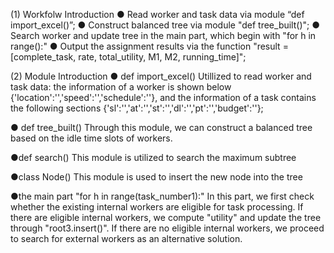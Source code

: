(1) Workfolw Introduction
  ● Read worker and task data via module “def import_excel()”;
  ● Construct balanced tree via module "def tree_built()";
  ● Search worker and update tree in the main part, which begin with "for h in range():"
  ● Output the assignment results via the function "result = [complete_task, rate, total_utility, M1, M2, running_time]";

(2) Module Introduction
  ● def import_excel()
  Utillized to read worker and task data: 
  the information of a worker is shown below {'location':'','speed':'','schedule':''}, 
  and the information of a task contains the following sections {'sl':'','at':'','st':'','dl':'','pt':'','budget':''};
 
  ● def tree_built()
  Through this module, we can construct a balanced tree based on the idle time slots of workers.
  
  ●def search()
  This module is utilized to search the maximum subtree

  ●class Node()
  This module is used to insert the new node into the tree

  ●the main part "for h in range(task_number1):"
  In this part, we first check whether the existing internal workers are eligible for task processing. If there are eligible internal workers, 
  we compute "utility" and update the tree through "root3.insert()". If there are no eligible internal workers, we proceed to search for 
  external workers as an alternative solution. 
